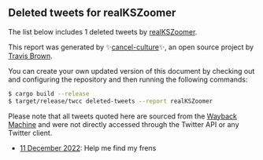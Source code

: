## Deleted tweets for realKSZoomer

The list below includes 1 deleted tweets by
[realKSZoomer](https://twitter.com/realKSZoomer).



This report was generated by ✨[cancel-culture](https://github.com/travisbrown/cancel-culture)✨,
an open source project by [Travis Brown](https://twitter.com/travisbrown).

You can create your own updated version of this document by checking out and configuring the
repository and then running the following commands:

```bash
$ cargo build --release
$ target/release/twcc deleted-tweets --report realKSZoomer
```

Please note that all tweets quoted here are sourced from the
[Wayback Machine](https://web.archive.org) and were not directly accessed through the Twitter API or
any Twitter client.

* [11 December 2022](https://web.archive.org/web/20221211224258/https://twitter.com/realKSZoomer/status/1601999335893483520): Help me find my frens <!--1601999335893483520-->
